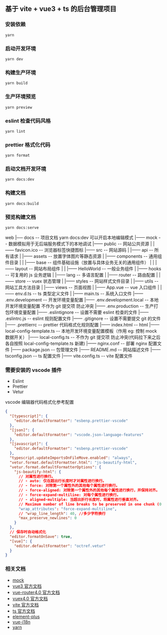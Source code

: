 ## 基于 vite + vue3 + ts 的后台管理项目

### 安装依赖

```
yarn
```

### 启动开发环境

```
yarn dev
```

### 构建生产环境

```
yarn build
```

### 生产环境预览

```
yarn preview
```

### eslint 检查代码风格

```
yarn lint
```

### prettier 格式化代码

```
yarn format
```

### 启动文档开发环境

```
yarn docs:dev
```

### 构建文档

```
yarn docs:build
```

### 预览构建文档

```
yarn docs:serve
```

web
|── docs -- 项目文档 yarn docs:dev 可以开启本地编辑模式
|—— mock -- 数据模拟用于无后端服务模式下的本地调试
|—— public -- 网站公共资源
| |—— favicon.ico -- 浏览器标签快捷图标
|—— src -- 网站源码
| |—— api -- 所有请求
| |—— assets -- 放置字体图片等静态资源
| |—— components -- 通用组件目录
| | |—— base -- 组件基础设施（放置与具体业务无关的通用组件）
| | |—— layout -- 网站布局组件
| | |—— HelloWorld -- 一般业务组件
| |—— hooks -- 可复用的 js 业务逻辑
| |—— lang -- 多语言配置
| |—— router -- 路由配置
| |—— store -- vuex 状态管理
| |—— styles -- 网站样式文件目录
| |—— utils -- 网站工具方法目录
| |—— views -- 页面视图
| |—— App.vue -- vue 入口组件
| |—— env.d.ts -- ts 类型定义文件
| |—— main.ts -- 系统入口文件
|—— .env.development -- 开发环境变量配置
|—— .env.development.local -- 本地开发环境变量配置 不作为 git 提交项 防止冲突
|—— .env.production -- 生产打包环境变量配置
|—— .eslintignore -- 设置不需要 eslint 检查的文件
|—— .eslintrc.js -- eslint 规则配置文件
|—— .gitignore -- 设置不需要提交 git 的文件
|—— .prettierrc -- prettier 代码格式化规则配置
|—— index.html -- html
|—— local-config-template.ts -- 本地开发环境变量配置模板（作用 eg: 控制 mock 数据开关）
|—— local-config.ts -- 不作为 git 提交项 防止冲突(代码拉下来之后各自按照 local-config-template.ts 新建)
|—— nginx.conf -- 部署 nginx 配置文件
|—— package.json -- 包管理文件
|—— README.md -- 网站描述文件
|—— tsconfig.json -- ts 配置文件
|—— vite.config.ts -- vite 配置文件

### 需要安装的 vscode 插件

- Eslint
- Prettier
- Vetur

vscode 编辑器代码格式化参考配置

```json
{
  "[typescript]": {
    "editor.defaultFormatter": "esbenp.prettier-vscode"
  },
  "[json]": {
    "editor.defaultFormatter": "vscode.json-language-features"
  },
  "[javascript]": {
    "editor.defaultFormatter": "esbenp.prettier-vscode"
  },
  "typescript.updateImportsOnFileMove.enabled": "always",
  "vetur.format.defaultFormatter.html": "js-beautify-html",
  "vetur.format.defaultFormatterOptions": {
    "js-beautify-html": {
      // 对属性进行换行。
      // - auto: 仅在超出行长度时才对属性进行换行。
      // - force: 对除第一个属性外的其他每个属性进行换行。
      // - force-aligned: 对除第一个属性外的其他每个属性进行换行，并保持对齐。
      // - force-expand-multiline: 对每个属性进行换行。
      // - aligned-multiple: 当超出折行长度时，将属性进行垂直对齐。
      // Maximum number of line breaks to be preserved in one chunk (0 disables)
      "wrap_attributes": "force-expand-multiline",
      // "wrap_line_length": 40, //多少字符换行
      "max_preserve_newlines": 0
    }
  },
  // 保存时自动格式化
  "editor.formatOnSave": true,
  "[vue]": {
    "editor.defaultFormatter": "octref.vetur"
  }
}
```

### 相关文档

- [mock](https://github.com/anncwb/vite-plugin-mock)
- [vue3 官方文档](https://v3.cn.vuejs.org/)
- [vue-router4.0 官方文档](https://next.router.vuejs.org/)
- [vuex4.0 官方文档](https://next.vuex.vuejs.org/)
- [vite 官方文档](https://cn.vitejs.dev/)
- [ts 官方文档](https://www.tslang.cn/docs/home.html)
- [element-plus](https://element-plus.gitee.io/#/zh-CN)
- [vue-i18n](https://vue-i18n.intlify.dev/)
- [yarn](https://yarn.bootcss.com/)
